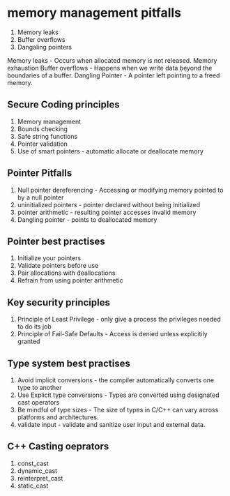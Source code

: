 # memory management pitfalls
1. Memory leaks
2. Buffer overflows
3. Dangaling pointers

Memory leaks - Occurs when allocated memory is not released. Memory exhaustion
Buffer overflows - Happens when we write data beyond the boundaries of a buffer.
Dangling Pointer - A pointer left pointing to a freed memory.

## Secure Coding principles
1. Memory management
2. Bounds checking
3. Safe string functions
4. Pointer validation
5. Use of smart pointers - automatic allocate or deallocate memory

## Pointer Pitfalls
1. Null pointer dereferencing - Accessing or modifying memory pointed to by a null pointer
2. uninitialized pointers - pointer declared without being initialized
3. pointer arithmetic - resulting pointer accesses invalid memory
4. Dangling pointer - points to deallocated memory


## Pointer best practises
1. Initialize your pointers
2. Validate pointers before use
3. Pair allocations with deallocations
4. Refrain from using pointer arithmetic

## Key security principles
1. Principle of Least Privilege - only give a process the privileges needed to do its job
2. Principle of Fail-Safe Defaults - Access is denied unless explicitily granted

## Type system best practises
1. Avoid implicit conversions - the compiler automatically converts one type to another
2. Use Explicit type conversions - Types are converted using designated cast operators
3. Be mindful of type sizes - The size of types in C/C++ can vary across platforms and architectures.
4. validate input - validate and sanitize user input and external data.

## C++ Casting oeprators
1. const_cast
2. dynamic_cast
3. reinterpret_cast
4. static_cast
